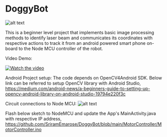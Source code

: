 # DoggyBot

![alt text](https://github.com/SriramEmarose/DoggyBot/blob/main/DoggyBot.jpg)

This is a beginner level project that implements basic image processing methods to identify laser beam and communicates its coordinates with respective actions to track it from an android powered smart phone on-board to the Node MCU controller of the robot.

Video Demo:

[![Watch the video](https://www.youtube.com/watch?v=9CTfsazdAcw&ab_channel=DhiAstra/hqdefault.jpg)]( https://www.youtube.com/watch?v=9CTfsazdAcw&ab_channel=DhiAstra)


Android Project setup:
The code depends on OpenCV4Android SDK. Below link can be referred to setup OpenCV library with Android Studio,
https://medium.com/android-news/a-beginners-guide-to-setting-up-opencv-android-library-on-android-studio-19794e220f3c


Circuit connections to Node MCU:
![alt text](https://github.com/SriramEmarose/DoggyBot/blob/main/NodeMCU_Connections.png)


Flash below sketch to NodeMCU and update the App's MainActivity.java with respective IP address,
https://github.com/SriramEmarose/DoggyBot/blob/main/MotorController/MotorController.ino
